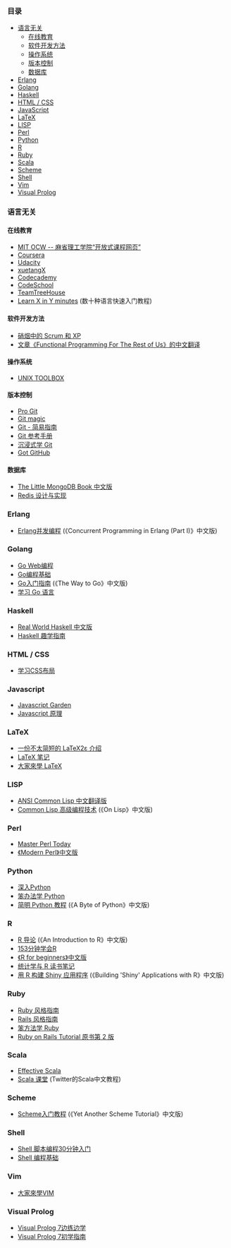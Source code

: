 ### 目录
* [语言无关](#语言无关)
	* [在线教育](#在线教育)
	* [软件开发方法](#软件开发方法)
	* [操作系统](#操作系统)
	* [版本控制](#版本控制)
	* [数据库](#数据库)
* [Erlang](#erlang)
* [Golang](#golang)
* [Haskell](#haskell)
* [HTML / CSS](#html--css)
* [JavaScript](#javascript)
* [LaTeX](#latex)
* [LISP](#lisp)
* [Perl](#perl)
* [Python](#python)
* [R](#r)
* [Ruby](#ruby)
* [Scala](#scala)
* [Scheme](#scheme)
* [Shell](#shell)
* [Vim](#vim)
* [Visual Prolog](#visual-prolog)


### 语言无关

#### 在线教育
* [MIT OCW -- 麻省理工学院“开放式课程网页”](http://ocw.mit.edu/courses/translated-courses/simplified-chinese/)
* [Coursera](https://www.coursera.org/courses?orderby=upcoming&lngs=zh)
* [Udacity](https://www.udacity.com/)
* [xuetangX](https://www.xuetangx.com/)
* [Codecademy](http://www.codecademy.com/?locale_code=zh)
* [CodeSchool](https://www.codeschool.com/)
* [TeamTreeHouse](http://teamtreehouse.com/)
* [Learn X in Y minutes](http://learnxinyminutes.com/) (数十种语言快速入门教程)


#### 软件开发方法
* [硝烟中的 Scrum 和 XP](http://www.infoq.com/cn/minibooks/scrum-xp-from-the-trenches)
* [文章《Functional Programming For The Rest of Us》的中文翻译](https://github.com/justinyhuang/Functional-Programming-For-The-Rest-of-Us-Cn)


#### 操作系统
* [UNIX TOOLBOX](http://cb.vu/unixtoolbox_zh_CN.xhtml)


#### 版本控制
* [Pro Git](http://git-scm.com/book/zh)
* [Git magic](http://www-cs-students.stanford.edu/~blynn/gitmagic/intl/zh_cn/)
* [Git - 简易指南](http://rogerdudler.github.io/git-guide/index.zh.html)
* [Git 参考手册](http://gitref.justjavac.com/)
* [沉浸式学 Git](http://igit.linuxtoy.org/index.html)
* [Got GitHub](https://github.com/gotgit/gotgithub)


#### 数据库
* [The Little MongoDB Book 中文版](https://github.com/justinyhuang/the-little-mongodb-book-cn)
* [Redis 设计与实现](http://www.redisbook.com)


### Erlang
* [Erlang并发编程](https://github.com/liancheng/cpie-cn) (《Concurrent Programming in Erlang (Part I)》中文版)


### Golang
* [Go Web编程](https://github.com/astaxie/build-web-application-with-golang)
* [Go编程基础](https://github.com/Unknwon/go-fundamental-programming)
* [Go入门指南](https://github.com/Unknwon/the-way-to-go_ZH_CN) (《The Way to Go》中文版)
* [学习 Go 语言](https://github.com/mikespook/Learning-Go-zh-cn)


### Haskell
* [Real World Haskell 中文版](http://rwh.readthedocs.org/en/latest/)
* [Haskell 趣学指南](http://learnyouahaskell-zh-tw.csie.org/)


### HTML / CSS
* [学习CSS布局](http://zh.learnlayout.com/)


### Javascript
* [Javascript Garden](http://bonsaiden.github.io/JavaScript-Garden/zh/)
* [Javascript 原理](http://typeof.net/s/jsmech/)


### LaTeX
* [一份不太简短的 LaTeX2ε 介绍](http://ctan.org/pkg/lshort-zh-cn)
* [LaTeX 笔记](http://www.dralpha.com/zh/tech/tech.htm)
* [大家來學 LaTeX](http://web.math.isu.edu.tw/yeh/HowTo/HowToTex/latex123.pdf)


### LISP
* [ANSI Common Lisp 中文翻译版](http://acl.readthedocs.org/en/latest/)
* [Common Lisp 高级编程技术](http://www.ituring.com.cn/minibook/862) (《On Lisp》中文版)


### Perl
* [Master Perl Today](https://github.com/fayland/chinese-perl-book)
* [《Modern Perl》中文版](https://github.com/horus/modern_perl_book)


### Python
* [深入Python](http://woodpecker.org.cn/diveintopython/)
* [笨办法学 Python](http://sebug.net/paper/books/LearnPythonTheHardWay/)
* [简明 Python 教程](http://woodpecker.org.cn/abyteofpython_cn/chinese/) (《A Byte of Python》中文版)


### R
* [R 导论](http://cran.r-project.org/doc/contrib/Ding-R-intro_cn.pdf) (《An Introduction to R》中文版)
* [153分钟学会R ](http://cran.r-project.org/doc/contrib/Liu-FAQ.pdf)
* [《R for beginners》中文版](http://www.biosino.org/R/R-doc/files/R4beg_cn_2.0.pdf)
* [统计学与 R 读书笔记](http://cran.r-project.org/doc/contrib/Xu-Statistics_and_R.pdf)
* [用 R 构建 Shiny 应用程序](http://yanping.me/shiny-tutorial/) (《Building 'Shiny' Applications with R》中文版)


### Ruby
* [Ruby 风格指南](https://github.com/JuanitoFatas/ruby-style-guide/blob/master/README-zhCN.md)
* [Rails 风格指南](https://github.com/JuanitoFatas/rails-style-guide/blob/master/README-zhCN.md)
* [笨方法学 Ruby](http://lrthw.github.io/)
* [Ruby on Rails Tutorial 原书第 2 版](http://railstutorial-china.org/)


### Scala
* [Effective Scala](http://twitter.github.io/effectivescala/index-cn.html)
* [Scala 课堂](http://twitter.github.io/scala_school/zh_cn/index.html) (Twitter的Scala中文教程)


### Scheme
* [Scheme入门教程](http://deathking.github.io/yast-cn/) (《Yet Another Scheme Tutorial》中文版)


### Shell
* [Shell 脚本编程30分钟入门](https://github.com/qinjx/30min_guides/blob/master/shell.md)
* [Shell 编程基础](http://wiki.ubuntu.org.cn/Shell%E7%BC%96%E7%A8%8B%E5%9F%BA%E7%A1%80)


### Vim
* [大家來學VIM](http://www.study-area.org/tips/vim/index.html)


### Visual Prolog
* [Visual Prolog 7边练边学](http://wiki.visual-prolog.com/index.php?title=Visual_Prolog_for_Tyros_in_Chinese)
* [Visual Prolog 7初学指南](http://wiki.visual-prolog.com/index.php?title=A_Beginners_Guide_to_Visual_Prolog_in_Chinese)
